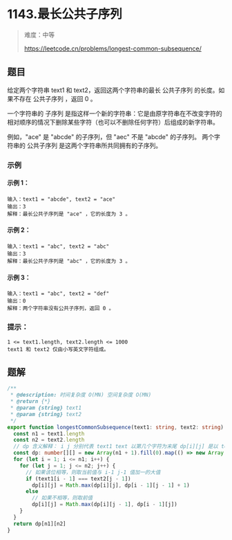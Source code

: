 # 1143.最长公共子序列

> 难度：中等
>
> https://leetcode.cn/problems/longest-common-subsequence/

## 题目

给定两个字符串 text1 和 text2，返回这两个字符串的最长 公共子序列 的长度。如果不存在 公共子序列 ，返回 0 。

一个字符串的 子序列 是指这样一个新的字符串：它是由原字符串在不改变字符的相对顺序的情况下删除某些字符（也可以不删除任何字符）后组成的新字符串。

例如，"ace" 是 "abcde" 的子序列，但 "aec" 不是 "abcde" 的子序列。
两个字符串的 公共子序列 是这两个字符串所共同拥有的子序列。

### 示例

#### 示例 1：

```
输入：text1 = "abcde", text2 = "ace"
输出：3
解释：最长公共子序列是 "ace" ，它的长度为 3 。
```

#### 示例 2：

```
输入：text1 = "abc", text2 = "abc"
输出：3
解释：最长公共子序列是 "abc" ，它的长度为 3 。
```

#### 示例 3：

```
输入：text1 = "abc", text2 = "def"
输出：0
解释：两个字符串没有公共子序列，返回 0 。
```

### 提示：

```
1 <= text1.length, text2.length <= 1000
text1 和 text2 仅由小写英文字符组成。
```

## 题解

```ts
/**
 * @description: 时间复杂度 O(MN) 空间复杂度 O(MN)
 * @return {*}
 * @param {string} text1
 * @param {string} text2
 */
export function longestCommonSubsequence(text1: string, text2: string): number {
  const n1 = text1.length
  const n2 = text2.length
  // dp 含义解释： i j 分别代表 text1 text 以第几个字符为末尾 dp[i][j] 是以 text1 的第 i 个与 text2 的第 j 个结尾的最长序列长度
  const dp: number[][] = new Array(n1 + 1).fill(0).map(() => new Array(n2 + 1).fill(0))
  for (let i = 1; i <= n1; i++) {
    for (let j = 1; j <= n2; j++) {
      // 如果该位相等，则取当前值与 i-1 j-1 值加一的大值
      if (text1[i - 1] === text2[j - 1])
        dp[i][j] = Math.max(dp[i][j], dp[i - 1][j - 1] + 1)
      else
        // 如果不相等，则取前值
        dp[i][j] = Math.max(dp[i][j - 1], dp[i - 1][j])
    }
  }
  return dp[n1][n2]
}
```
